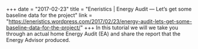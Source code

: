 +++
date = "2017-02-23"
title = "Eneristics | Energy Audit — Let’s get some baseline data for the project"
link = "https://eneristics.wordpress.com/2017/02/23/energy-audit-lets-get-some-baseline-data-for-the-project/"
+++
In this tutorial we will we take you through an actual home Energy Audit (EA) and share the report that the Energy Advisor produced.